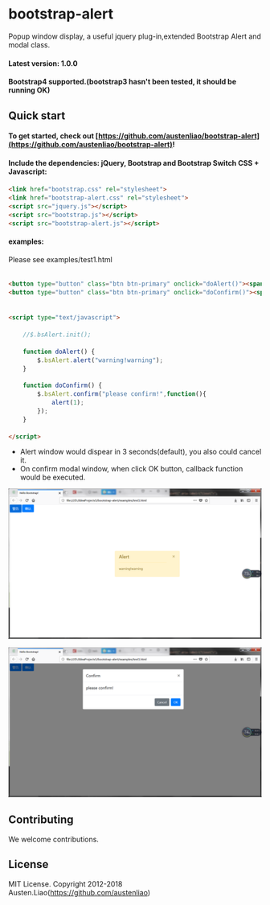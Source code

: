 # bootstrap-alert
Popup window display, a useful jquery plug-in,extended Bootstrap Alert and modal class.
#### Latest version: 1.0.0
#### Bootstrap4 supported.(bootstrap3 hasn't been tested, it should be running OK)

## Quick start
#### To get started, check out [https://github.com/austenliao/bootstrap-alert](https://github.com/austenliao/bootstrap-alert)!
#### Include the dependencies: jQuery, Bootstrap and Bootstrap Switch CSS + Javascript:
``` html
<link href="bootstrap.css" rel="stylesheet">
<link href="bootstrap-alert.css" rel="stylesheet">
<script src="jquery.js"></script>
<script src="bootstrap.js"></script>
<script src="bootstrap-alert.js"></script>
```
#### examples:
Please see examples/test1.html
``` html

<button type="button" class="btn btn-primary" onclick="doAlert()"><span class="fa fa-minus"></span>make Alert</button>
<button type="button" class="btn btn-primary" onclick="doConfirm()"><span class="fa fa-minus"></span>make confirm</button>


<script type="text/javascript">
    
    //$.bsAlert.init();

    function doAlert() {
        $.bsAlert.alert("warning!warning");
    }

    function doConfirm() {
        $.bsAlert.confirm("please confirm!",function(){
            alert(1);
        });
    }

</script>
``` 
* Alert window would dispear in 3 seconds(default), you also could cancel it.
* On confirm modal window, when click OK button, callback function would be executed.

![alert images](https://github.com/austenliao/bootstrap-alert/raw/master/examples/20180208101346.png)

![alert images](https://github.com/austenliao/bootstrap-alert/raw/master/examples/20180208101434.png)
## Contributing

We welcome contributions.

## License

MIT License. Copyright 2012-2018 Austen.Liao(https://github.com/austenliao)